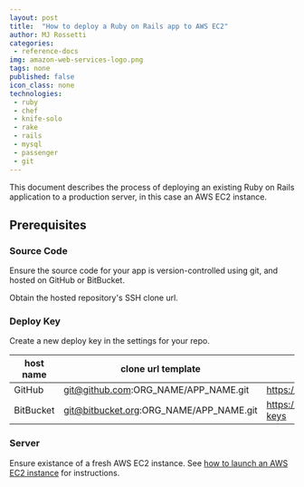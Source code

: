 ```yaml
---
layout: post
title:  "How to deploy a Ruby on Rails app to AWS EC2"
author: MJ Rossetti
categories:
 - reference-docs
img: amazon-web-services-logo.png
tags: none
published: false
icon_class: none
technologies:
 - ruby
 - chef
 - knife-solo
 - rake
 - rails
 - mysql
 - passenger
 - git
---
```


This document describes the process of deploying an existing Ruby on Rails application to a production server, in this case an AWS EC2 instance.

## Prerequisites

### Source Code

Ensure the source code for your app is version-controlled using git, and hosted on GitHub or BitBucket.

Obtain the hosted repository's SSH clone url.

### Deploy Key

Create a new deploy key in the settings for your repo.

host name | clone url template | deploy key settings url template
--- | --- | ---
GitHub | git@github.com:ORG_NAME/APP_NAME.git | https://github.com/ORG_NAME/APP_NAME/settings/keys
BitBucket | git@bitbucket.org:ORG_NAME/APP_NAME.git | https://bitbucket.org/ORG_NAME/APP_NAME/admin/deploy-keys

### Server

Ensure existance of a fresh AWS EC2 instance. See [how to launch an AWS EC2 instance](reference-docs/2015/07/05/how-to-launch-an-aws-ec2-instance.html) for instructions.
